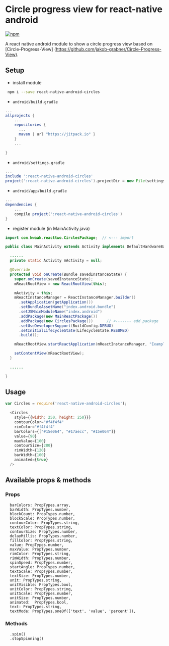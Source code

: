 # Circle progress view for react-native android

[![npm](https://img.shields.io/npm/v/react-native-android-circles.svg)](https://www.npmjs.com/package/react-native-android-circles)

A react native android module to show a circle progress view based on [Circle-Progress-View] (https://github.com/jakob-grabner/Circle-Progress-View).

## Setup

* install module

```bash
 npm i --save react-native-android-circles
```

* `android/build.gradle`

```gradle
...
allprojects {
    ...
    repositories {
      ...
      maven { url "https://jitpack.io" }
    }
    ...

}
```

* `android/settings.gradle`

```gradle
...
include ':react-native-android-circles'
project(':react-native-android-circles').projectDir = new File(settingsDir, '../node_modules/react-native-android-circles')
```

* `android/app/build.gradle`

```gradle
...
dependencies {
    ...
    compile project(':react-native-android-circles')
}
```

* register module (in MainActivity.java)

```java
import com.kwaak.reacttwo.CirclesPackage;  // <--- import

public class MainActivity extends Activity implements DefaultHardwareBackBtnHandler {

  ......
  private static Activity mActivity = null;

  @Override
  protected void onCreate(Bundle savedInstanceState) {
    super.onCreate(savedInstanceState);
    mReactRootView = new ReactRootView(this);

    mActivity = this;
    mReactInstanceManager = ReactInstanceManager.builder()
      .setApplication(getApplication())
      .setBundleAssetName("index.android.bundle")
      .setJSMainModuleName("index.android")
      .addPackage(new MainReactPackage())
      .addPackage(new CirclesPackage())      // <------- add package
      .setUseDeveloperSupport(BuildConfig.DEBUG)
      .setInitialLifecycleState(LifecycleState.RESUMED)
      .build();

    mReactRootView.startReactApplication(mReactInstanceManager, "ExampleRN", null);

    setContentView(mReactRootView);
  }

  ......

}
```

## Usage

```js
var Circles = require('react-native-android-circles');

  <Circles
    style={{width: 250, height: 250}}}
    сontourColor="#f4f4f4"
    rimColor="#f4f4f4"
    barColors={["#15e064", "#17aecc", "#15e064"]}
    value={90}
    maxValue={100}
    сontourSize={280}
    rimWidth={120}
    barWidth={100}
    animated={true}
  />

```

## Available props & methods

### Props

```
  barColors: PropTypes.array,
  barWidth: PropTypes.number,
  blockCount: PropTypes.number,
  blockScale: PropTypes.number,
  contourColor: PropTypes.string,
  textColor: PropTypes.string,
  contourSize: PropTypes.number,
  delayMillis: PropTypes.number,
  fillColor: PropTypes.string,
  value: PropTypes.number,
  maxValue: PropTypes.number,
  rimColor: PropTypes.string,
  rimWidth: PropTypes.number,
  spinSpeed: PropTypes.number,
  startAngle: PropTypes.number,
  textScale: PropTypes.number,
  textSize: PropTypes.number,
  unit: PropTypes.string,
  unitVisible: PropTypes.bool,
  unitColor: PropTypes.string,
  unitScale: PropTypes.number,
  unitSize: PropTypes.number,
  animated:  PropTypes.bool,
  text: PropTypes.string,
  textMode: PropTypes.oneOf(['text', 'value', 'percent']),
```

### Methods

```
  .spin()
  .stopSpinning()
```
